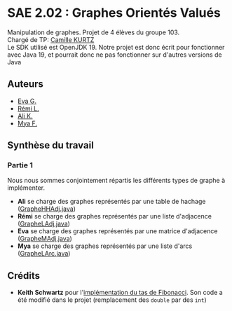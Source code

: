 
# SAE 2.02 : Graphes Orientés Valués

Manipulation de graphes. Projet de 4 élèves du groupe 103.  
Chargé de TP: [Camille KURTZ](https://github.com/ckurtz)  
Le SDK utilisé est OpenJDK 19. Notre projet est donc écrit pour fonctionner avec Java 19, et pourrait donc ne pas fonctionner sur d'autres versions de Java  

## Auteurs

- [Eva G.](https://github.com/orakless)
- [Rémi L.](https://github.com/remi-lem)
- [Ali K.](https://github.com/Tacoao)
- [Mya F.](https://github.com/G4iaa04)

## Synthèse du travail

### Partie 1
Nous nous sommes conjointement répartis les différents types de graphe à implémenter.
- **Ali** se charge des graphes représentés par une table de hachage ([GrapheHHAdj.java](srcOLD/graphe/GrapheHHAdj.java))
- **Rémi** se charge des graphes représentés par une liste d'adjacence ([GrapheLAdj.java](srcOLD/graphe/GrapheLAdj.java))
- **Eva** se charge des graphes représentés par une matrice d'adjacence ([GrapheMAdj.java](srcOLD/graphe/GrapheMAdj.java))
- **Mya** se charge des graphes représentés par une liste d'arcs ([GrapheLArc.java](srcOLD/graphe/GrapheLArcs.java))


## Crédits
- **Keith Schwartz** pour l'[implémentation du tas de Fibonacci](https://keithschwarz.com/interesting/code/?dir=fibonacci-heap). Son code a été modifié dans le projet (remplacement des `double` par des `int`)